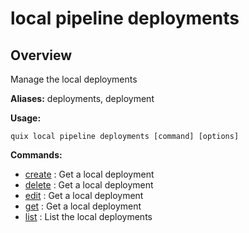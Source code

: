 # local pipeline deployments

## Overview

Manage the local deployments

**Aliases:** deployments, deployment

**Usage:**

```
quix local pipeline deployments [command] [options]
```

**Commands:**

- [create](create.md) : Get a local deployment
- [delete](delete.md) : Get a local deployment
- [edit](edit.md) : Get a local deployment
- [get](get.md) : Get a local deployment
- [list](list.md) : List the local deployments

